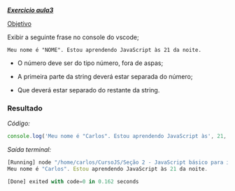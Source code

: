<u>***Exercicio aula3***</u>

<u>Objetivo</u>

Exibir a seguinte frase no console do vscode;

```
Meu nome é "NOME". Estou aprendendo JavaScript às 21 da noite.
```

- O número deve ser do tipo número, fora de aspas;

- A primeira parte da string deverá estar separada do número;

- Que deverá estar separado do restante da string.

### Resultado

*Código:*

```js
console.log('Meu nome é "Carlos". Estou aprendendo JavaScript às', 21, 'da noite.');
```

*Saída terminal:*

```js
[Running] node "/home/carlos/CursoJS/Seção 2 - JavaScript básico para iniciantes/aula3/exercicios/index.js"
Meu nome é "Carlos". Estou aprendendo JavaScript às 21 da noite.

[Done] exited with code=0 in 0.162 seconds
```
